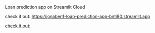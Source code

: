 Loan prediction app on Streamlit Cloud

check it out: https://jonaben1-loan-prediction-app-bnti80.streamlit.app

[check it out:](https://jonaben1-loan-prediction-app-bnti80.streamlit.app)
